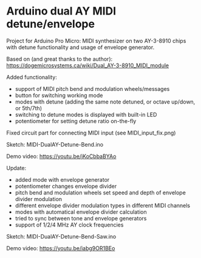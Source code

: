 # Arduino dual AY MIDI detune/envelope
Project for Arduino Pro Micro: MIDI synthesizer on two AY-3-8910 chips with detune functionality and usage of envelope generator.

Based on (and great thanks to the author):
https://dogemicrosystems.ca/wiki/Dual_AY-3-8910_MIDI_module

Added functionality:
- support of MIDI pitch bend and modulation wheels/messages
- button for switching working mode
- modes with detune (adding the same note detuned, or octave up/down, or 5th/7th)
- switching to detune modes is displayed with built-in LED
- potentiometer for setting detune ratio on-the-fly

Fixed circuit part for connecting MIDI input (see MIDI_input_fix.png)

Sketch: MIDI-DualAY-Detune-Bend.ino

Demo video:
https://youtu.be/jKoCbbaBYAo

Update:
- added mode with envelope generator
- potentiometer changes envelope divider
- pitch bend and modulation wheels set speed and depth of envelope divider modulation
- different envelope divider modulation types in different MIDI channels
- modes with automatical envelope divider calculation
- tried to sync between tone and envelope generators
- support of 1/2/4 MHz AY clock frequencies

Sketch: MIDI-DualAY-Detune-Bend-Saw.ino

Demo video:
https://youtu.be/iabg9OR1BEo
